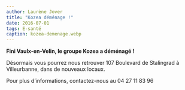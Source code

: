 ```yaml
---
author: Laurène Jover
title: "Kozea déménage !"
date: 2016-07-01
tags: E-santé
caption: kozea-demenage.webp
---
```


**Fini Vaulx-en-Velin, le groupe Kozea a déménagé !**

Désormais vous pourrez nous retrouver 107 Boulevard de Stalingrad à Villeurbanne, dans de nouveaux locaux.

Pour plus d’informations, contactez-nous au 04 27 11 83 96
